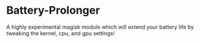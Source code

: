# Battery-Prolonger
A highly experimental magisk module which will extend your battery life by tweaking the kernel, cpu, and gpu settings!
